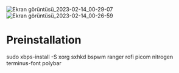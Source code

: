 ![Ekran görüntüsü_2023-02-14_00-29-07](https://user-images.githubusercontent.com/81004209/218593208-6c5929ab-41bf-4c79-b311-a8215144c5db.png)
![Ekran görüntüsü_2023-02-14_00-26-59](https://user-images.githubusercontent.com/81004209/218593240-5b6ade49-9111-4add-9948-d390db83a7f6.png)
# Preinstallation
sudo xbps-install -S xorg sxhkd bspwm ranger rofi picom nitrogen terminus-font polybar
